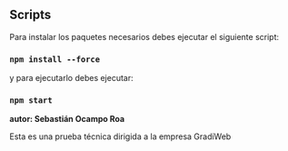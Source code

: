 ## Scripts

Para instalar los paquetes necesarios debes ejecutar el siguiente script:

### `npm install --force`

y para ejecutarlo debes ejecutar:

### `npm start`



**autor: Sebastián Ocampo Roa**

Esta es una prueba técnica dirigida a la empresa GradiWeb